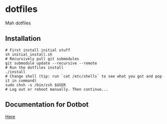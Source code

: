 # dotfiles
Mah dotfiles

## Installation
```shell
# First install initial stuff
sh initial_install.sh
# Recursively pull git submodules
git submodule update --recursive --remote
# Run the dotfiles install
./install
# Change shell (tip: run `cat /etc/shells` to see what you got and pop it in command)
sudo chsh -s /bin/zsh $USER
# Log out or reboot manually. Then continue...
```

## Documentation for Dotbot
[Here](https://github.com/anishathalye/dotbot)
